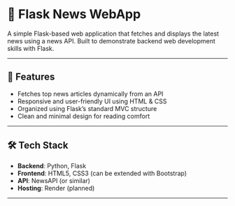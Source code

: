 # 📰 Flask News WebApp

A simple Flask-based web application that fetches and displays the latest news using a news API. Built to demonstrate backend web development skills with Flask.

---

## 🔧 Features

- Fetches top news articles dynamically from an API
- Responsive and user-friendly UI using HTML & CSS
- Organized using Flask’s standard MVC structure
- Clean and minimal design for reading comfort

---

## 🛠️ Tech Stack

- **Backend**: Python, Flask
- **Frontend**: HTML5, CSS3 (can be extended with Bootstrap)
- **API**: NewsAPI (or similar)
- **Hosting**: Render (planned)

-------

